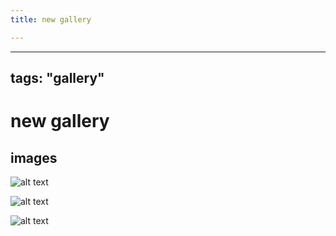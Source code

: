 ```yaml
---
title: new gallery

---
```



---
tags: "gallery"
---
# new gallery

## images


![alt text](https://files.slack.com/files-pri/T0HTW3H0V-F05PU8ZMM6J/untitled_01_4-clr-bw.png?pub_secret=1ffbb695c8)

![alt text](https://files.slack.com/files-pri/T0HTW3H0V-F05Q12L64JW/untitled_01_6-clr-bw.png?pub_secret=06136f0ca2)

![alt text](https://files.slack.com/files-pri/T0HTW3H0V-F05Q3FAEPB6/untitled_01_5-clr-bw.png?pub_secret=8848465226)

